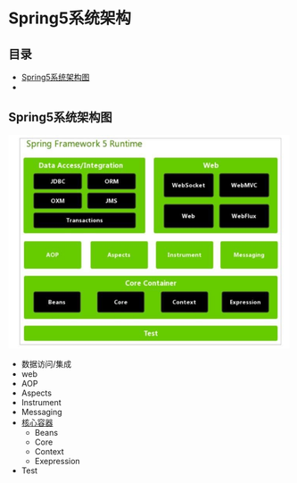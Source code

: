 # Spring5系统架构

## 目录

- [Spring5系统架构图](#Spring5系统架构图)
- 



## Spring5系统架构图

![image-20200913134852082](../../assets/image-20200913134852082.png)

- 数据访问/集成
- web
- AOP
- Aspects
- Instrument
- Messaging
- [核心容器](011-Spring核心容器.md) 
  - Beans
  - Core
  - Context
  - Exepression
- Test

